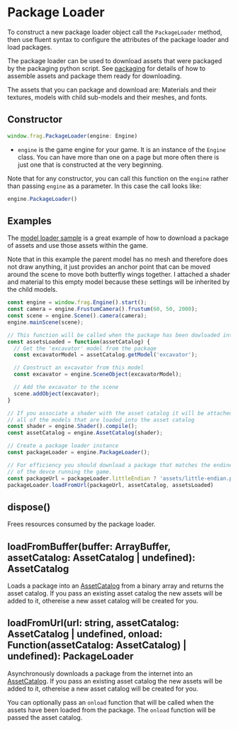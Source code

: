 # Package Loader
To construct a new package loader object call the `PackageLoader` method, then use
fluent syntax to configure the attributes of the package loader and load
packages.

The package loader can be used to download assets that were packaged by the
packaging python script. See [packaging](../packaging.md) for details of how
to assemble assets and package them ready for downloading.

The assets that you can package and download are: Materials and their textures,
models with child sub-models and their meshes, and fonts.

## Constructor
```javascript
window.frag.PackageLoader(engine: Engine)
```

* `engine` is the game engine for your game. It is an instance of the `Engine` 
  class. You can have more than one on a page but more often there is just one
  that is constructed at the very beginning.

Note that for any constructor, you can call this function on the `engine` rather 
than passing `engine` as a parameter. In this case the call looks like:

```javascript
engine.PackageLoader()
```

## Examples
The [model loader sample](../../samples/model-loader.html) is a great example of
how to download a package of assets and use those assets within the game.

Note that in this example the parent model has no mesh and therefore does not draw 
anything, it just provides an anchor point that can be moved around the scene to
move both butterfly wings together. I attached a shader and material to this empty
model because these settings will be inherited by the child models.

```javascript
const engine = window.frag.Engine().start();
const camera = engine.FrustumCamera().frustum(60, 50, 2000);
const scene = engine.Scene().camera(camera);
engine.mainScene(scene);

// This function will be called when the package has been dowloaded into an asset catalog
const assetsLoaded = function(assetCatalog) {
  // Get the 'excavator' model from the package
  const excavatorModel = assetCatalog.getModel('excavator');

  // Construct an excavator from this model
  const excavator = engine.SceneObject(excavatorModel);

  // Add the excavator to the scene
  scene.addObject(excavator);
}

// If you associate a shader with the asset catalog it will be attached to
// all of the models that are loaded into the asset catalog
const shader = engine.Shader().compile();
const assetCatalog = engine.AssetCatalog(shader);

// Create a package loader instance
const packageLoader = engine.PackageLoader();

// For efficiency you should download a package that matches the endiness
// of the devce running the game.
const packageUrl = packageLoader.littleEndian ? 'assets/little-endian.pkg' : 'assets/big-endian.pkg';
packageLoader.loadFromUrl(packageUrl, assetCatalog, assetsLoaded)

```

## dispose()
Frees resources consumed by the package loader.

## loadFromBuffer(buffer: ArrayBuffer, assetCatalog: AssetCatalog | undefined): AssetCatalog
Loads a package into an [AssetCatalog](asset-catalog.md) from a binary array and
returns the asset catalog. If you pass an existing asset catalog the new assets
will be added to it, othereise a new asset catalog will be created for you.

## loadFromUrl(url: string, assetCatalog: AssetCatalog | undefined, onload: Function(assetCatalog: AssetCatalog) | undefined): PackageLoader
Asynchronously downloads a package from the internet into an 
[AssetCatalog](asset-catalog.md). If you pass an existing asset catalog the new assets
will be added to it, othereise a new asset catalog will be created for you.

You can optionally pass an `onload` function that will be called when the assets have been
loaded from the package. The `onload` function will be passed the asset catalog.